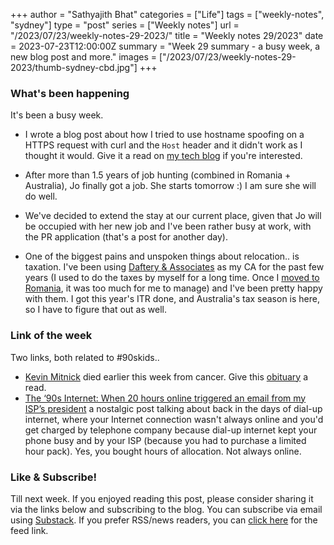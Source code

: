 +++
author = "Sathyajith Bhat"
categories = ["Life"]
tags = ["weekly-notes", "sydney"]
type = "post"
series = ["Weekly notes"]
url = "/2023/07/23/weekly-notes-29-2023/"
title = "Weekly notes 29/2023"
date = 2023-07-23T12:00:00Z
summary = "Week 29 summary - a busy week, a new blog post and more."
images = ["/2023/07/23/weekly-notes-29-2023/thumb-sydney-cbd.jpg"]
+++

### What's been happening

It's been a busy week.

* I wrote a blog post about how I tried to use hostname spoofing on a HTTPS request with curl and the `Host` header and it didn't work as I thought it would. Give it a read on [my tech blog](https://sathyasays.com/2023/07/18/curl-tls-sni-hostname-spoof/) if you're interested.

* After more than 1.5 years of job hunting (combined in Romania + Australia), Jo finally got a job. She starts tomorrow :) I am sure she will do well. 

* We've decided to extend the stay at our current place, given that Jo will be occupied with her new job and I've been rather busy at work, with the PR application (that's a post for another day). 

* One of the biggest pains and unspoken things about relocation.. is taxation. I've been using [Daftery & Associates](https://www.dafteryassociates.com/) as my CA for the past few years (I used to do the taxes by myself for a long time. Once I [moved to Romania](/2020/01/08/salut-bucharest/), it was too much for me to manage) and I've been pretty happy with them. I got this year's ITR done, and Australia's tax season is here, so I have to figure that out as well.

### Link of the week

Two links, both related to #90skids.. 

* [Kevin Mitnick](https://en.wikipedia.org/wiki/Kevin_Mitnick) died earlier this week from cancer. Give this [obituary](https://www.dignitymemorial.com/obituaries/las-vegas-nv/kevin-mitnick-11371668) a read.  
* [The ‘90s Internet: When 20 hours online triggered an email from my ISP’s president](https://arstechnica.com/gadgets/2023/07/the-90s-internet-when-20-hours-online-triggered-an-email-from-my-isps-president/) a nostalgic post talking about back in the days of dial-up internet, where your Internet connection wasn't always online and you'd get charged by telephone company because dial-up internet kept your phone busy and by your ISP (because you had to purchase a limited hour pack). Yes, you bought hours of allocation. Not always online. 


### Like & Subscribe!

Till next week. If you enjoyed reading this post, please consider sharing it via the links below and subscribing to the blog. You can subscribe via email using [Substack](https://sathyabhat.substack.com/). If you prefer RSS/news readers, you can [click here](https://sathyabh.at/index.xml) for the feed link.
